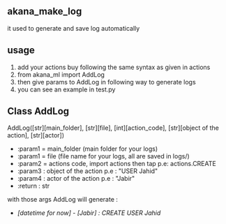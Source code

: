 ## akana_make_log
it used to generate and save log automatically

## usage 
1. add your actions buy following the same syntax as given in actions
2. from akana_ml import AddLog
3. then give params to AddLog in following way to generate logs
4. you can see an example in test.py

## Class AddLog
AddLog([str][main_folder], [str][file], [int][action_code], [str][object of the action], [str][actor])

* :param1 = main_folder (main folder for your logs)
* :param1 = file (file name for your logs, all are saved in logs/)
* :param2 = actions code, import actions then tap p.e: actions.CREATE
* :param3 : object of the action p.e : "USER Jahid"
* :param4 : actor of the action p.e : "Jabir"
* :return : str

with those args AddLog will generate :
* *[datetime for now] - [Jabir] : CREATE USER Jahid*
